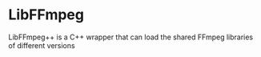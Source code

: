 # LibFFmpeg
LibFFmpeg++ is a C++ wrapper that can load the shared FFmpeg libraries of different versions
